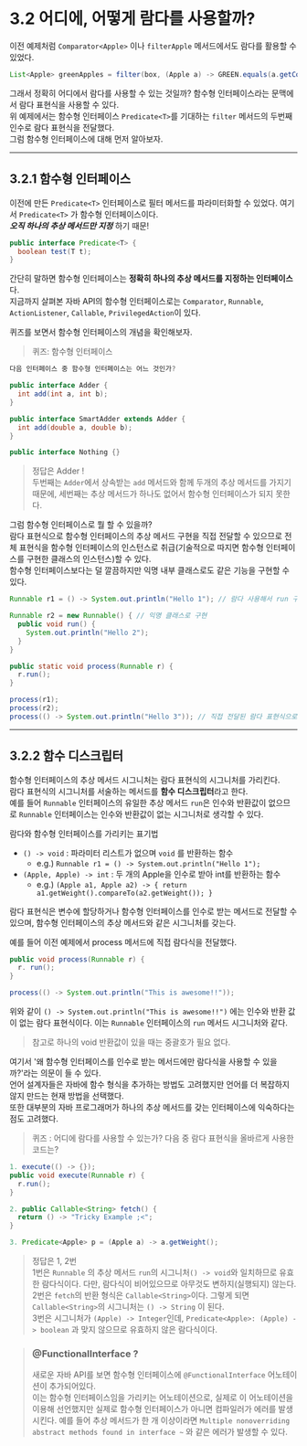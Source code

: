 # 3.2 어디에, 어떻게 람다를 사용할까?

이전 예제처럼 `Comparator<Apple>` 이나 `filterApple` 메서드에서도 람다를 활용할 수 있었다.  
```java
List<Apple> greenApples = filter(box, (Apple a) -> GREEN.equals(a.getColor()));
```

그래서 정확히 어디에서 람다를 사용할 수 있는 것일까? 함수형 인터페이스라는 문맥에서 람다 표현식을 사용할 수 있다.  
위 예제에서는 함수형 인터페이스 `Predicate<T>`를 기대하는 `filter` 메서드의 두번째 인수로 람다 표현식을 전달했다.  
그럼 함수형 인터페이스에 대해 먼저 알아보자.  

---
## 3.2.1 함수형 인터페이스
이전에 만든 `Predicate<T>` 인터페이스로 필터 메서드를 파라미터화할 수 있었다. 여기서 `Predicate<T>` 가 함수형 인터페이스이다.  
***오직 하나의 추상 메서드만 지정*** 하기 때문!

```java
public interface Predicate<T> {
  boolean test(T t);
}
```

간단히 말하면 함수형 인터페이스는 **정확히 하나의 추상 메서드를 지정하는 인터페이스**다.  
지금까지 살펴본 자바 API의 함수형 인터페이스로는 `Comparator`, `Runnable`, `ActionListener`, `Callable`, `PrivilegedAction`이 있다.

퀴즈를 보면서 함수형 인터페이스의 개념을 확인해보자.  
> 퀴즈: 함수형 인터페이스
```java
다음 인터페이스 중 함수형 인터페이스는 어느 것인가?

public interface Adder {
  int add(int a, int b);
}

public interface SmartAdder extends Adder {
  int add(double a, double b);
}

public interface Nothing {}
```
> 정답은 Adder !  
> 두번째는 `Adder`에서 상속받는 `add` 메서드와 함께 두개의 추상 메서드를 가지기 때문에,
> 세번째는 추상 메서드가 하나도 없어서 함수형 인터페이스가 되지 못한다.  

그럼 함수형 인터페이스로 뭘 할 수 있을까?  
람다 표현식으로 함수형 인터페이스의 추상 메서드 구현을 직접 전달할 수 있으므로 전체 표현식을 함수형 인터페이스의 인스턴스로 취급(기술적으로 따지면 함수형 인터페이스를 구현한 클래스의 인스턴스)할 수 있다.  
함수형 인터페이스보다는 덜 깔끔하지만 익명 내부 클래스로도 같은 기능을 구현할 수 있다.  

```java
Runnable r1 = () -> System.out.println("Hello 1"); // 람다 사용해서 run 구현

Runnable r2 = new Runnable() { // 익명 클래스로 구현
  public void run() {
    System.out.println("Hello 2");
  }
}

public static void process(Runnable r) {
  r.run();
}

process(r1);
process(r2);
process(() -> System.out.println("Hello 3")); // 직접 전달된 람다 표현식으로 'Hello 3' 출력
```

---
## 3.2.2 함수 디스크립터

함수형 인터페이스의 추상 메서드 시그니처는 람다 표현식의 시그니처를 가리킨다.  
람다 표현식의 시그니처를 서술하는 메서드를 **함수 디스크립터**라고 한다.  
예를 들어 `Runnable` 인터페이스의 유일한 추상 메서드 `run`은 인수와 반환값이 없으므로 `Runnable` 인터페이스는 인수와 반환값이 없는 시그니처로 생각할 수 있다.  

람다와 함수형 인터페이스를 가리키는 표기법
- `() -> void` : 파라미터 리스트가 없으며 `void` 를 반환하는 함수
  - e.g.) `Runnable r1 = () -> System.out.println("Hello 1");`
- `(Apple, Apple) -> int` : 두 개의 Apple을 인수로 받아 int를 반환하는 함수
  - e.g.) `(Apple a1, Apple a2) -> { return a1.getWeight().compareTo(a2.getWeight()); }`

람다 표현식은 변수에 할당하거나 함수형 인터페이스를 인수로 받는 메서드로 전달할 수 있으며, 함수형 인터페이스의 추상 메서드와 같은 시그니처를 갖는다.  

예를 들어 이전 예제에서 process 메서드에 직접 람다식을 전달했다.  
```java
public void process(Runnable r) {
  r. run();
}

process(() -> System.out.println("This is awesome!!"));
```

위와 같이 `() -> System.out.println("This is awesome!!")` 에는 인수와 반환 값이 없는 람다 표현식이다. 이는 `Runnable` 인터페이스의 `run` 메서드 시그니처와 같다.  

> 참고로 하나의 void 반환값이 있을 때는 중괄호가 필요 없다.

여기서 '왜 함수형 인터페이스를 인수로 받는 메서드에만 람다식을 사용할 수 있을까?'라는 의문이 들 수 있다.  
언어 설계자들은 자바에 함수 형식을 추가하는 방법도 고려했지만 언어를 더 복잡하지 않지 만드는 현재 방법을 선택했다.  
또한 대부분의 자바 프로그래머가 하나의 추상 메서드를 갖는 인터페이스에 익숙하다는 점도 고려했다.

> 퀴즈 : 어디에 람다를 사용할 수 있는가?
> 다음 중 람다 표현식을 올바르게 사용한 코드는?
```java
1. execute(() -> {});
public void execute(Runnable r) {
  r.run();
}

2. public Callable<String> fetch() {
  return () -> "Tricky Example ;<";
}

3. Predicate<Apple> p = (Apple a) -> a.getWeight();
```

> 정답은 1, 2번  
> 1번은 `Runnable` 의 추상 메서드 `run`의 시그니처`() -> void`와 일치하므로 유효한 람다식이다. 다만, 람다식이 비어있으므로 아무것도 변하지(실행되지) 않는다.  
> 2번은 `fetch`의 반환 형식은 `Callable<String>`이다. 그렇게 되면 `Callable<String>`의 시그니처는 `() -> String` 이 된다.  
> 3번은 시그니처가 `(Apple) -> Integer`인데, `Predicate<Apple>: (Apple) -> boolean` 과 맞지 않으므로 유효하지 않은 람다식이다.  

> ### @FunctionalInterface ?
> 새로운 자바 API를 보면 함수형 인터페이스에 `@FunctionalInterface` 어노테이션이 추가되어있다.  
> 이는 함수형 인터페이스임을 가리키는 어노테이션으로, 실제로 이 어노테이션을 이용해 선언했지만 실제로 함수형 인터페이스가 아니면 컴파일러가 에러를 발생시킨다.
> 예를 들어 추상 메서드가 한 개 이상이라면 `Multiple nonoverriding abstract methods found in interface ~` 와 같은 에러가 발생할 수 있다.